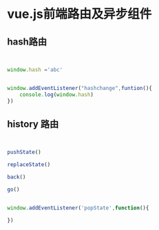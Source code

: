 # vue.js前端路由及异步组件


## hash路由

```js


window.hash ='abc'


window.addEventListener("hashchange",funtion(){
    console.log(window.hash)
})


```


## history 路由


```js


pushState()

replaceState()

back()

go()


window.addEventListener('popState',function(){

})

```


